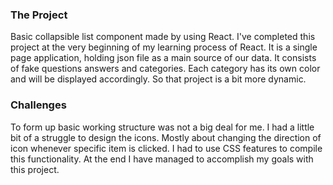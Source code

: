 ### The Project

Basic collapsible list component made by using React. I've completed this project at the very beginning of my learning process of React. It is a single page application, holding json file as a main source of our data. It consists of fake questions answers and categories. Each category has its own color and will be displayed accordingly. So that project is a bit more dynamic.

### Challenges

To form up basic working structure was not a big deal for me. I had a little bit of a struggle to design the icons. Mostly about changing the direction of icon whenever specific item is clicked. I had to use CSS features to compile this functionality. At the end I have managed to accomplish my goals with this project.

